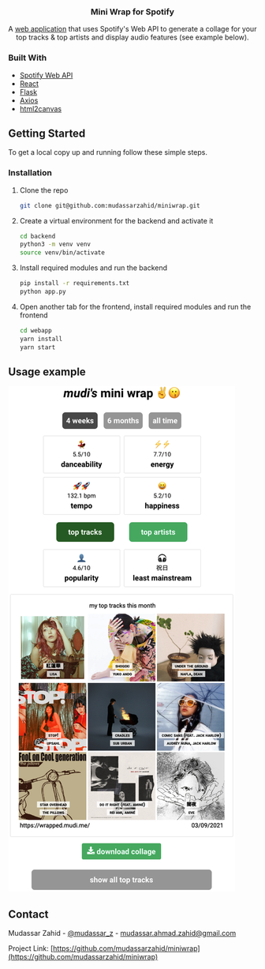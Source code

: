 <p align="center">
  <h3 align="center">Mini Wrap for Spotify</h3>
  <p align="center">
    A <a title="wrapped.mudi.me" href="https://wrapped.mudi.me/" target="_blank" rel="noreferrer">web application</a> that uses Spotify's Web API to generate a collage for your top tracks & top artists and display audio features (see example below).
    <br />
</p>


### Built With

* [Spotify Web API](https://developer.spotify.com/)
* [React](https://github.com/facebook/react)
* [Flask](https://github.com/pallets/flask)
* [Axios](https://github.com/axios/axios)
* [html2canvas](https://github.com/niklasvh/html2canvas)



<!-- GETTING STARTED -->
## Getting Started

To get a local copy up and running follow these simple steps.


### Installation

1. Clone the repo
   ```sh
   git clone git@github.com:mudassarzahid/miniwrap.git
   ```
2. Create a virtual environment for the backend and activate it
   ```sh
   cd backend
   python3 -m venv venv
   source venv/bin/activate
   ```
3. Install required modules and run the backend
   ```sh
   pip install -r requirements.txt
   python app.py
   ```
4. Open another tab for the frontend, install required modules and run the frontend
   ```sh
   cd webapp
   yarn install
   yarn start
   ```


## Usage example
<span align="center">
<img src="webapp/public/example.png" alt="example">
</span>


<!-- CONTACT -->
## Contact

Mudassar Zahid - [@mudassar_z](https://twitter.com/mudassar_z) - mudassar.ahmad.zahid@gmail.com

Project Link: [https://github.com/mudassarzahid/miniwrap](https://github.com/mudassarzahid/miniwrap)


